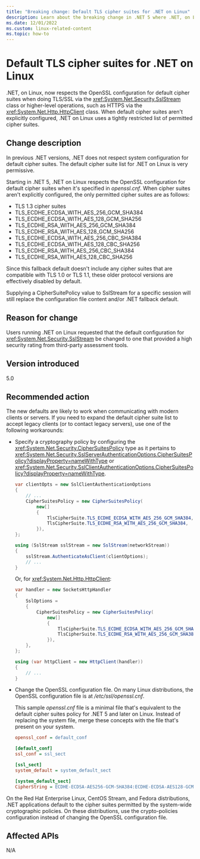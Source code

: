 ```yaml
---
title: "Breaking change: Default TLS cipher suites for .NET on Linux"
description: Learn about the breaking change in .NET 5 where .NET, on Linux, now respects the OpenSSL configuration for default cipher suites when doing TLS/SSL.
ms.date: 12/01/2022
ms.custom: linux-related-content
ms.topic: how-to
---
```

# Default TLS cipher suites for .NET on Linux

.NET, on Linux, now respects the OpenSSL configuration for default cipher suites when doing TLS/SSL via the <xref:System.Net.Security.SslStream> class or higher-level operations, such as HTTPS via the <xref:System.Net.Http.HttpClient> class. When default cipher suites aren't explicitly configured, .NET on Linux uses a tightly restricted list of permitted cipher suites.

## Change description

In previous .NET versions, .NET does not respect system configuration for default cipher suites. The default cipher suite list for .NET on Linux is very permissive.

Starting in .NET 5, .NET on Linux respects the OpenSSL configuration for default cipher suites when it's specified in *openssl.cnf*. When cipher suites aren't explicitly configured, the only permitted cipher suites are as follows:

- TLS 1.3 cipher suites
- TLS_ECDHE_ECDSA_WITH_AES_256_GCM_SHA384
- TLS_ECDHE_ECDSA_WITH_AES_128_GCM_SHA256
- TLS_ECDHE_RSA_WITH_AES_256_GCM_SHA384
- TLS_ECDHE_RSA_WITH_AES_128_GCM_SHA256
- TLS_ECDHE_ECDSA_WITH_AES_256_CBC_SHA384
- TLS_ECDHE_ECDSA_WITH_AES_128_CBC_SHA256
- TLS_ECDHE_RSA_WITH_AES_256_CBC_SHA384
- TLS_ECDHE_RSA_WITH_AES_128_CBC_SHA256

Since this fallback default doesn't include any cipher suites that are compatible with TLS 1.0 or TLS 1.1, these older protocol versions are effectively disabled by default.

Supplying a CipherSuitePolicy value to SslStream for a specific session will still replace the configuration file content and/or .NET fallback default.

## Reason for change

Users running .NET on Linux requested that the default configuration for <xref:System.Net.Security.SslStream> be changed to one that provided a high security rating from third-party assessment tools.

## Version introduced

5.0

## Recommended action

The new defaults are likely to work when communicating with modern clients or servers. If you need to expand the default cipher suite list to accept legacy clients (or to contact legacy servers), use one of the following workarounds:

- Specify a cryptography policy by configuring the <xref:System.Net.Security.CipherSuitesPolicy> type as it pertains to <xref:System.Net.Security.SslServerAuthenticationOptions.CipherSuitesPolicy?displayProperty=nameWithType> or <xref:System.Net.Security.SslClientAuthenticationOptions.CipherSuitesPolicy?displayProperty=nameWithType>.

  ```csharp
  var clientOpts = new SslClientAuthenticationOptions
  {
      // ...
      CipherSuitesPolicy = new CipherSuitesPolicy(
          new[]
          {
              TlsCipherSuite.TLS_ECDHE_ECDSA_WITH_AES_256_GCM_SHA384,
              TlsCipherSuite.TLS_ECDHE_RSA_WITH_AES_256_GCM_SHA384,
          }),
  };

  using (SslStream sslStream = new SslStream(networkStream))
  {
      sslStream.AuthenticateAsClient(clientOptions);
      // ...
  }
  ```

  Or, for <xref:System.Net.Http.HttpClient>:

  ```csharp
  var handler = new SocketsHttpHandler
  {
      SslOptions =
      {
          CipherSuitesPolicy = new CipherSuitesPolicy(
              new[]
              {
                  TlsCipherSuite.TLS_ECDHE_ECDSA_WITH_AES_256_GCM_SHA384,
                  TlsCipherSuite.TLS_ECDHE_RSA_WITH_AES_256_GCM_SHA384,
              }),
      },
  };

  using (var httpClient = new HttpClient(handler))
  {
      // ...
  }
  ```

- Change the OpenSSL configuration file. On many Linux distributions, the OpenSSL configuration file is at */etc/ssl/openssl.cnf*.

  This sample *openssl.cnf* file is a minimal file that's equivalent to the default cipher suites policy for .NET 5 and later on Linux. Instead of replacing the system file, merge these concepts with the file that's present on your system.

  ```ini
  openssl_conf = default_conf

  [default_conf]
  ssl_conf = ssl_sect

  [ssl_sect]
  system_default = system_default_sect

  [system_default_sect]
  CipherString = ECDHE-ECDSA-AES256-GCM-SHA384:ECDHE-ECDSA-AES128-GCM-SHA256:ECDHE-RSA-AES256-GCM-SHA384:ECDHE-RSA-AES128-GCM-SHA256:ECDHE-ECDSA-AES256-SHA384:ECDHE-ECDSA-AES128-SHA256:ECDHE-RSA-AES256-SHA384:ECDHE-RSA-AES128-SHA256
  ```

On the Red Hat Enterprise Linux, CentOS Stream, and Fedora distributions, .NET applications default to the cipher suites permitted by the system-wide cryptographic policies. On these distributions, use the crypto-policies configuration instead of changing the OpenSSL configuration file.

## Affected APIs

N/A
